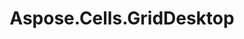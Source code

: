 ﻿---
title: Aspose.Cells.GridDesktop
type: docs
weight: 230
url: /zh/net/aspose-cells-griddesktop/
---
